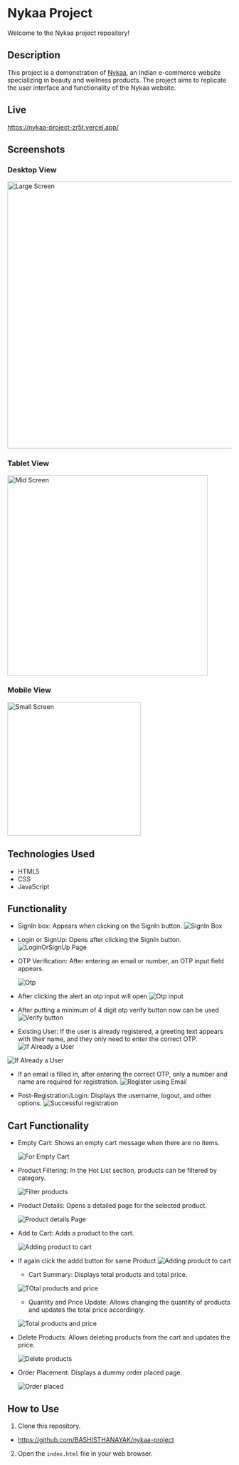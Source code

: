 # Nykaa Project

Welcome to the Nykaa project repository!

## Description

This project is a demonstration of [Nykaa](https://www.nykaa.com/), an Indian e-commerce website specializing in beauty and wellness products. The project aims to replicate the user interface and functionality of the Nykaa website.

## Live

https://nykaa-project-zr5t.vercel.app/

## Screenshots

### Desktop View

<img src="./images/Entire%20home%20page%20for%20big%20screen.png" alt="Large Screen" width="600"/>

### Tablet View

<img src="./images/Entire%20home%20page%20for%20mid%20screen.png" alt="Mid Screen" width="450"/>

### Mobile View

<img src="./images/Entire%20home%20page%20for%20small%20screen.png" alt="Small Screen" width="300"/>

## Technologies Used

- HTML5
- CSS
- JavaScript

## Functionality

- SignIn box: Appears when clicking on the SignIn button.
  ![SignIn Box](./images/SignIn%20Box%20will%20appear%20when%20we%20click%20signIn%20button.png)

- Login or SignUp: Opens after clicking the SignIn button.
  ![LoginOrSignUp Page](./images/when%20we%20click%20onSignIn%20button.png)

- OTP Verification: After entering an email or number, an OTP input field appears.

  ![Otp](./images/after%20putting%20emailsOrNumber%20an%20otp%20will%20appear.png)

- After clicking the alert an otp input will open
  ![Otp input](./images/After%20clicking%20the%20aleart%20on%20otp%20fill%20input%20will%20open.png)

- After putting a minimum of 4 digit otp verify button now can be used
  ![Verify button](./images/after%20putting%20a%20minimum%20of%204%20digit%20otp%20verify%20button%20will%20appear.png)

- Existing User: If the user is already registered, a greeting text appears with their name, and they only need to enter the correct OTP.
  ![If Already a User](./images/If%20the%20register%20user%20already%20a%20user%20then%20His%20name%20will%20appear%20.png)

![If Already a User](./images/Great%20if%20already%20a%20user.png)

- If an email is filled in, after entering the correct OTP, only a number and name are required for registration.
  ![Register using  Email](./images/If%20we%20fill%20Email%20then%20after%20putting%20right%20otp,only%20Number%20and%20Name%20will%20require%20for%20registration.png)

- Post-Registration/Login: Displays the username, logout, and other options.
  ![Successful registration ](./images/After%20successful%20registration%20or%20login%20we%20can%20see%20username%20and%20logout%20options.png)

## Cart Functionality

- Empty Cart: Shows an empty cart message when there are no items.

  ![For Empty Cart](./images/if%20we%20click%20the%20cart%20button%20and%20if%20%20cart%20is%20empty%20empty%20card%20will%20show.png)

- Product Filtering: In the Hot List section, products can be filtered by category.

  ![Filter products](./images/In%20Hot%20List%20section%20we%20can%20also%20filter%20products%20by%20given%20category.png)

- Product Details: Opens a detailed page for the selected product.

  ![Product details Page](./images/After%20we%20click%20on%20a%20product%20a%20detailsPage%20will%20open%20for%20that%20product.png)

- Add to Cart: Adds a product to the cart.

  ![Adding product to cart](./images/adding%20the%20product%20to%20cart.png)

- If again click the addd button for same Product
  ![Adding product to cart](./images/if%20we%20again%20add%20the%20same%20product%20it%20will%20given%20product%20already%20added.png)

  - Cart Summary: Displays total products and total price.

  ![TOtal products and price ](./images/In%20cart%20we%20can%20see%20Total%20products%20and%20price.png)

  - Quantity and Price Update: Allows changing the quantity of products and updates the total price accordingly.

  ![Total products and price ](./images/Can%20also%20change%20the%20quantity%20of%20the%20products.png)

- Delete Products: Allows deleting products from the cart and updates the price.

  ![Delete products  ](./images/Can%20also%20delete%20products.png)

- Order Placement: Displays a dummy order placed page.

  ![Order placed  ](./images/Dummy%20order%20placed%20page.png)

## How to Use

1. Clone this repository.

- https://github.com/BASHISTHANAYAK/nykaa-project

2. Open the `index.html` file in your web browser.

